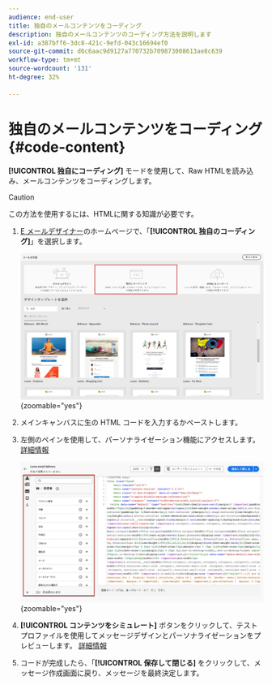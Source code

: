 ```yaml
---
audience: end-user
title: 独自のメールコンテンツをコーディング
description: 独自のメールコンテンツのコーディング方法を説明します
exl-id: a387bff6-3dc8-421c-9efd-043c16694ef0
source-git-commit: d6c6aac9d9127a770732b709873008613ae8c639
workflow-type: tm+mt
source-wordcount: '131'
ht-degree: 32%

---
```


# 独自のメールコンテンツをコーディング {#code-content}

**[!UICONTROL 独自にコーディング]** モードを使用して、Raw HTMLを読み込み、メールコンテンツをコーディングします。

>[!CAUTION]
>
>この方法を使用するには、HTMLに関する知識が必要です。

1. [E メールデザイナー](get-started-email-designer.md)のホームページで、「**[!UICONTROL 独自のコーディング]**」を選択します。

   ![ メールDesignerのホームページの「独自にコーディング」オプションを示すスクリーンショット ](assets/code-your-own.png){zoomable="yes"}

1. メインキャンバスに生の HTML コードを入力するかペーストします。

1. 左側のペインを使用して、パーソナライゼーション機能にアクセスします。 [詳細情報](../personalization/gs-personalization.md)

   ![ 左側のペインに、パーソナライゼーションオプションを含むコードエディターを示すスクリーンショット ](assets/code-editor-personalization.png){zoomable="yes"}

1. **[!UICONTROL コンテンツをシミュレート]** ボタンをクリックして、テストプロファイルを使用してメッセージデザインとパーソナライゼーションをプレビューします。 [詳細情報](../preview-test/preview-test.md)

1. コードが完成したら、「**[!UICONTROL 保存して閉じる]** をクリックして、メッセージ作成画面に戻り、メッセージを最終決定します。